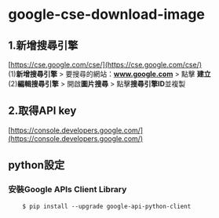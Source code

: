 # google-cse-download-image
## 1.新增搜尋引擎
[https://cse.google.com/cse/](https://cse.google.com/cse/)<br />
(1)**新增搜尋引擎** > 要搜尋的網站：**www.google.com** > 點擊 **建立** <br>
(2)**編輯搜尋引擎** > 開啟**圖片搜尋** > 點擊**搜尋引擎ID**並複製  <br>
## 2.取得API key
[https://console.developers.google.com/](https://console.developers.google.com/)<br />

## python設定
### 安裝Google APIs Client Library
		$ pip install --upgrade google-api-python-client
